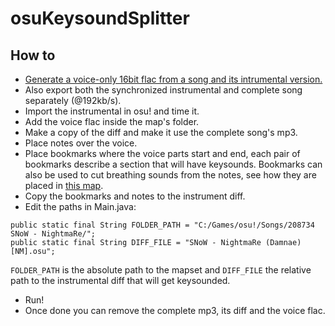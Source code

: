 osuKeysoundSplitter
===================

## How to

* [Generate a voice-only 16bit flac from a song and its intrumental version.](http://www.howtogeek.com/61250/how-to-isolate-and-save-vocals-from-music-tracks-using-audacity/)
* Also export both the synchronized instrumental and complete song separately (@192kb/s).
* Import the instrumental in osu! and time it.
* Add the voice flac inside the map's folder.
* Make a copy of the diff and make it use the complete song's mp3.
* Place notes over the voice.
* Place bookmarks where the voice parts start and end, each pair of bookmarks describe a section that will have keysounds. Bookmarks can also be used to cut breathing sounds from the notes, see how they are placed in [this map](https://osu.ppy.sh/s/208734).
* Copy the bookmarks and notes to the instrument diff.
* Edit the paths in Main.java:
```
public static final String FOLDER_PATH = "C:/Games/osu!/Songs/208734 SNoW - NightmaRe/";
public static final String DIFF_FILE = "SNoW - NightmaRe (Damnae) [NM].osu";
```
`FOLDER_PATH` is the absolute path to the mapset and `DIFF_FILE` the relative path to the instrumental diff that will get keysounded.
* Run!
* Once done you can remove the complete mp3, its diff and the voice flac.
